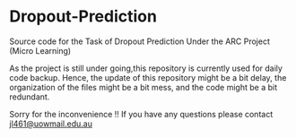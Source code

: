 # Dropout-Prediction

Source code for the Task of Dropout Prediction Under the ARC Project (Micro Learning)


As the project is still under going,this repository is currently used for daily code backup. 
Hence, the update of this repository might be a bit delay, the organization of the files might be a bit mess, and the code might be a bit redundant.

Sorry for the inconvenience !!
If you have any questions please contact jl461@uowmail.edu.au
